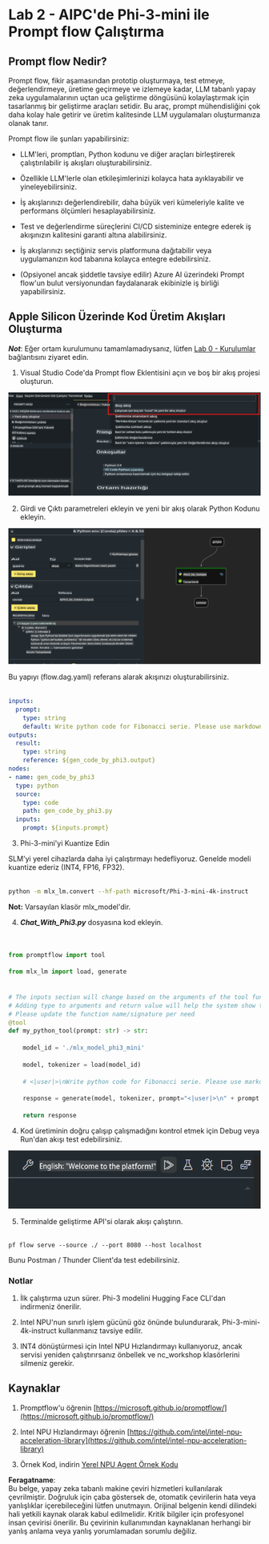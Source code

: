 # **Lab 2 - AIPC'de Phi-3-mini ile Prompt flow Çalıştırma**

## **Prompt flow Nedir?**

Prompt flow, fikir aşamasından prototip oluşturmaya, test etmeye, değerlendirmeye, üretime geçirmeye ve izlemeye kadar, LLM tabanlı yapay zeka uygulamalarının uçtan uca geliştirme döngüsünü kolaylaştırmak için tasarlanmış bir geliştirme araçları setidir. Bu araç, prompt mühendisliğini çok daha kolay hale getirir ve üretim kalitesinde LLM uygulamaları oluşturmanıza olanak tanır.

Prompt flow ile şunları yapabilirsiniz:

- LLM'leri, promptları, Python kodunu ve diğer araçları birleştirerek çalıştırılabilir iş akışları oluşturabilirsiniz.

- Özellikle LLM'lerle olan etkileşimlerinizi kolayca hata ayıklayabilir ve yineleyebilirsiniz.

- İş akışlarınızı değerlendirebilir, daha büyük veri kümeleriyle kalite ve performans ölçümleri hesaplayabilirsiniz.

- Test ve değerlendirme süreçlerini CI/CD sisteminize entegre ederek iş akışınızın kalitesini garanti altına alabilirsiniz.

- İş akışlarınızı seçtiğiniz servis platformuna dağıtabilir veya uygulamanızın kod tabanına kolayca entegre edebilirsiniz.

- (Opsiyonel ancak şiddetle tavsiye edilir) Azure AI üzerindeki Prompt flow'un bulut versiyonundan faydalanarak ekibinizle iş birliği yapabilirsiniz.



## **Apple Silicon Üzerinde Kod Üretim Akışları Oluşturma**

***Not***: Eğer ortam kurulumunu tamamlamadıysanız, lütfen [Lab 0 - Kurulumlar](./01.Installations.md) bağlantısını ziyaret edin.

1. Visual Studio Code'da Prompt flow Eklentisini açın ve boş bir akış projesi oluşturun.

![create](../../../../../../../../../translated_images/pf_create.d6172d8277a78a7fa82cd6ff727ed44e037fa78b662f1f62d5963f36d712d229.tr.png)

2. Girdi ve Çıktı parametreleri ekleyin ve yeni bir akış olarak Python Kodunu ekleyin.

![flow](../../../../../../../../../translated_images/pf_flow.d5646a323fb7f444c0b98b4521057a592325c583e7ba18bc31500bc0415e9ef3.tr.png)

Bu yapıyı (flow.dag.yaml) referans alarak akışınızı oluşturabilirsiniz.

```yaml

inputs:
  prompt:
    type: string
    default: Write python code for Fibonacci serie. Please use markdown as output
outputs:
  result:
    type: string
    reference: ${gen_code_by_phi3.output}
nodes:
- name: gen_code_by_phi3
  type: python
  source:
    type: code
    path: gen_code_by_phi3.py
  inputs:
    prompt: ${inputs.prompt}


```

3. Phi-3-mini'yi Kuantize Edin

SLM'yi yerel cihazlarda daha iyi çalıştırmayı hedefliyoruz. Genelde modeli kuantize ederiz (INT4, FP16, FP32).

```bash

python -m mlx_lm.convert --hf-path microsoft/Phi-3-mini-4k-instruct

```

**Not:** Varsayılan klasör mlx_model'dir.

4. ***Chat_With_Phi3.py*** dosyasına kod ekleyin.

```python


from promptflow import tool

from mlx_lm import load, generate


# The inputs section will change based on the arguments of the tool function, after you save the code
# Adding type to arguments and return value will help the system show the types properly
# Please update the function name/signature per need
@tool
def my_python_tool(prompt: str) -> str:

    model_id = './mlx_model_phi3_mini'

    model, tokenizer = load(model_id)

    # <|user|>\nWrite python code for Fibonacci serie. Please use markdown as output<|end|>\n<|assistant|>

    response = generate(model, tokenizer, prompt="<|user|>\n" + prompt  + "<|end|>\n<|assistant|>", max_tokens=2048, verbose=True)

    return response


```

4. Kod üretiminin doğru çalışıp çalışmadığını kontrol etmek için Debug veya Run'dan akışı test edebilirsiniz.

![RUN](../../../../../../../../../translated_images/pf_run.d918637dc00f61e9bdeec37d4cc9646f77d270ac9203bcce13569f3157202b6e.tr.png)

5. Terminalde geliştirme API'si olarak akışı çalıştırın.

```

pf flow serve --source ./ --port 8080 --host localhost   

```

Bunu Postman / Thunder Client'da test edebilirsiniz.


### **Notlar**

1. İlk çalıştırma uzun sürer. Phi-3 modelini Hugging Face CLI'dan indirmeniz önerilir.

2. Intel NPU'nun sınırlı işlem gücünü göz önünde bulundurarak, Phi-3-mini-4k-instruct kullanmanız tavsiye edilir.

3. INT4 dönüştürmesi için Intel NPU Hızlandırmayı kullanıyoruz, ancak servisi yeniden çalıştırırsanız önbellek ve nc_workshop klasörlerini silmeniz gerekir.



## **Kaynaklar**

1. Promptflow'u öğrenin [https://microsoft.github.io/promptflow/](https://microsoft.github.io/promptflow/)

2. Intel NPU Hızlandırmayı öğrenin [https://github.com/intel/intel-npu-acceleration-library](https://github.com/intel/intel-npu-acceleration-library)

3. Örnek Kod, indirin [Yerel NPU Agent Örnek Kodu](../../../../../../../../../code/07.Lab/01/AIPC/local-npu-agent)

**Feragatname**:  
Bu belge, yapay zeka tabanlı makine çeviri hizmetleri kullanılarak çevrilmiştir. Doğruluk için çaba göstersek de, otomatik çevirilerin hata veya yanlışlıklar içerebileceğini lütfen unutmayın. Orijinal belgenin kendi dilindeki hali yetkili kaynak olarak kabul edilmelidir. Kritik bilgiler için profesyonel insan çevirisi önerilir. Bu çevirinin kullanımından kaynaklanan herhangi bir yanlış anlama veya yanlış yorumlamadan sorumlu değiliz.